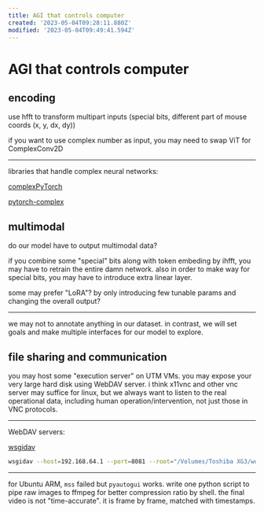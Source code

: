 ```yaml
---
title: AGI that controls computer
created: '2023-05-04T09:28:11.880Z'
modified: '2023-05-04T09:49:41.594Z'
---
```


# AGI that controls computer

## encoding

use hfft to transform multipart inputs (special bits, different part of mouse coords (x, y, dx, dy))

if you want to use complex number as input, you may need to swap ViT for ComplexConv2D

----

libraries that handle complex neural networks:

[complexPyTorch](https://github.com/wavefrontshaping/complexPyTorch)

[pytorch-complex](https://github.com/soumickmj/pytorch-complex)

## multimodal

do our model have to output multimodal data?

if you combine some "special" bits along with token embeding by ihfft, you may have to retrain the entire damn network. also in order to make way for special bits, you may have to introduce extra linear layer.

some may prefer "LoRA"? by only introducing few tunable params and changing the overall output?

----

we may not to annotate anything in our dataset. in contrast, we will set goals and make multiple interfaces for our model to explore.

## file sharing and communication

you may host some "execution server" on UTM VMs. you may expose your very large hard disk using WebDAV server. i think x11vnc and other vnc server may suffice for linux, but we always want to listen to the real operational data, including human operation/intervention, not just those in VNC protocols.

----

WebDAV servers:

[wsgidav](https://github.com/mar10/wsgidav)

```bash
wsgidav --host=192.168.64.1 --port=8081 --root="/Volumes/Toshiba XG3/works/agi_computer_control"  --auth=anonymous
```

[]()

----

for Ubuntu ARM, `mss` failed but `pyautogui` works. write one python script to pipe raw images to ffmpeg for better compression ratio by shell. the final video is not "time-accurate". it is frame by frame, matched with timestamps.
